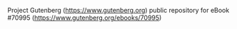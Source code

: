 Project Gutenberg (https://www.gutenberg.org) public repository for
eBook #70995 (https://www.gutenberg.org/ebooks/70995)
